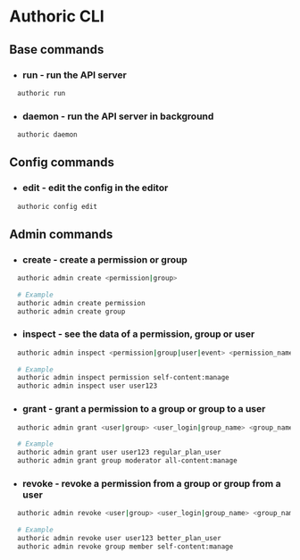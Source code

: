 # Authoric CLI

## Base commands
+ ### run - run the API server
```bash
  authoric run
```
+ ### daemon - run the API server in background
```bash
  authoric daemon
```

## Config commands
+ ### edit - edit the config in the editor
```bash
  authoric config edit
```

## Admin commands
+ ### create - create a permission or group
```bash
  authoric admin create <permission|group>
  
  # Example
  authoric admin create permission
  authoric admin create group
```
+ ### inspect - see the data of a permission, group or user
```bash
  authoric admin inspect <permission|group|user|event> <permission_name|group_name|user_login|event_id>
  
  # Example
  authoric admin inspect permission self-content:manage
  authoric admin inspect user user123
```
+ ### grant - grant a permission to a group or group to a user
```bash
  authoric admin grant <user|group> <user_login|group_name> <group_name|permission_name>
  
  # Example
  authoric admin grant user user123 regular_plan_user
  authoric admin grant group moderator all-content:manage
```
+ ### revoke - revoke a permission from a group or group from a user
```bash
  authoric admin revoke <user|group> <user_login|group_name> <group_name|permission_name>
  
  # Example
  authoric admin revoke user user123 better_plan_user
  authoric admin revoke group member self-content:manage
```
